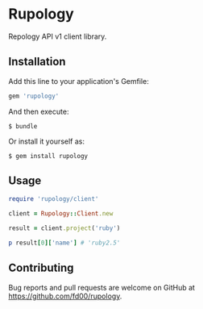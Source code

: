 # Rupology

Repology API v1 client library.

## Installation

Add this line to your application's Gemfile:

```ruby
gem 'rupology'
```

And then execute:

    $ bundle

Or install it yourself as:

    $ gem install rupology

## Usage

```ruby
require 'rupology/client'

client = Rupology::Client.new

result = client.project('ruby')

p result[0]['name'] # 'ruby2.5'
```

## Contributing

Bug reports and pull requests are welcome on GitHub at https://github.com/fd00/rupology.
